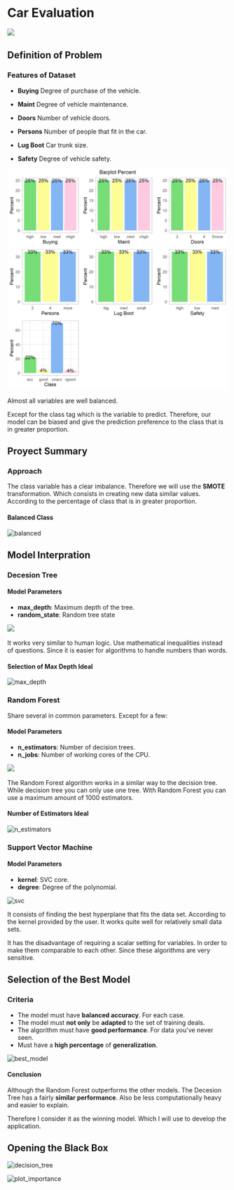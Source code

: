 # **Car Evaluation**

<img src = "https://di-uploads-pod5.dealerinspire.com/autocitysd/uploads/2019/03/Used-Car-Evaluation-Checklist.jpg">


## **Definition of Problem**

### **Features of Dataset**


* **Buying** Degree of purchase of the vehicle.

* **Maint** Degree of vehicle maintenance.

* **Doors** Number of vehicle doors.

* **Persons** Number of people that fit in the car.

* **Lug Boot** Car trunk size.

* **Safety** Degree of vehicle safety.


<img src = "https://github.com/Jesus-Vazquez-A/Car-Evaluation-Proyect/blob/main/img/matrix_img.png">



Almost all variables are well balanced.

Except for the class tag which is the variable to predict. Therefore, our model can be biased and give the prediction preference to the class that is in greater proportion.


## **Proyect Summary**


### **Approach**

The class variable has a clear imbalance. Therefore we will use the **SMOTE** transformation. Which consists in creating new data similar values. According to the percentage of class that is in greater proportion.


#### **Balanced Class**


![balanced](https://user-images.githubusercontent.com/85312561/185450730-ef6fcb18-6e4e-4b61-a4e5-99264984ac56.png)


## **Model Interpration**


### **Decesion Tree**

#### **Model Parameters**


* **max_depth**: Maximum depth of the tree.
* **random_state**: Random tree state


<img src = "https://www.zigya.com/blog/wp-content/uploads/2021/01/dig10.png"  height="600">


It works very similar to human logic. Use mathematical inequalities instead of questions. Since it is easier for algorithms to handle numbers than words.


#### **Selection of Max Depth Ideal**

![max_depth](https://user-images.githubusercontent.com/85312561/185457072-2b34eeaa-69bc-4e5d-ba8e-9c2892b8e0b8.png)


### **Random Forest**


Share several in common parameters. Except for a few:

#### **Model Parameters**

* **n_estimators**: Number of decision trees.
* **n_jobs**: Number of working cores of the CPU.

<img src = "https://concepto.de/wp-content/uploads/2018/10/bosque2-e1539893598295.jpg" >

The Random Forest algorithm works in a similar way to the decision tree. While decision tree you can only use one tree. With Random Forest you can use a maximum amount of 1000 estimators.


#### **Number of Estimators Ideal**


![n_estimators](https://user-images.githubusercontent.com/85312561/185458090-4f320a5f-96de-4781-88e2-5106ece3ee7b.png)



### **Support Vector Machine**

#### **Model Parameters**

* **kernel**: SVC core.
* **degree**:  Degree of the polynomial.

![svc](https://user-images.githubusercontent.com/85312561/185458595-c176c1f6-d980-4777-9ba7-501723df27d8.png)


It consists of finding the best hyperplane that fits the data set. According to the kernel provided by the user. It works quite well for relatively small data sets.

It has the disadvantage of requiring a scalar setting for variables. In order to make them comparable to each other. Since these algorithms are very sensitive.


## **Selection of the Best Model**


### **Criteria**


* The model must have **balanced accuracy**. For each case.
* The model must **not only** be **adapted** to the set of training deals.
* The algorithm must have **good performance**. For data you've never seen.
* Must have a **high percentage** of **generalization**.

![best_model](https://user-images.githubusercontent.com/85312561/185460722-c744a911-419c-42ca-b7c1-f180827dca87.png)


#### **Conclusion**

Although the Random Forest outperforms the other models. The Decesion Tree has a fairly **similar performance**. Also be less computationally heavy and easier to explain.

Therefore I consider it as the winning model. Which I will use to develop the application.



## **Opening the Black Box**


![decision_tree](https://user-images.githubusercontent.com/85312561/185462062-f7bbcd92-bf38-44d4-a643-c97d502feb55.png)


![plot_importance](https://user-images.githubusercontent.com/85312561/185462086-0ef8ad02-d315-471f-88ef-41547c0703d6.png)



